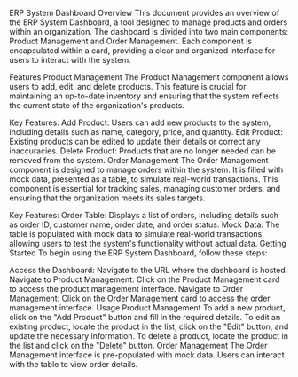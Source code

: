 ERP System Dashboard 
Overview
This document provides an overview of the ERP System Dashboard, a tool designed to manage products and orders within an organization. The dashboard is divided into two main components: Product Management and Order Management. Each component is encapsulated within a card, providing a clear and organized interface for users to interact with the system.

Features
Product Management
The Product Management component allows users to add, edit, and delete products. This feature is crucial for maintaining an up-to-date inventory and ensuring that the system reflects the current state of the organization's products.

Key Features:
Add Product: Users can add new products to the system, including details such as name, category, price, and quantity.
Edit Product: Existing products can be edited to update their details or correct any inaccuracies.
Delete Product: Products that are no longer needed can be removed from the system.
Order Management
The Order Management component is designed to manage orders within the system. It is filled with mock data, presented as a table, to simulate real-world transactions. This component is essential for tracking sales, managing customer orders, and ensuring that the organization meets its sales targets.

Key Features:
Order Table: Displays a list of orders, including details such as order ID, customer name, order date, and order status.
Mock Data: The table is populated with mock data to simulate real-world transactions, allowing users to test the system's functionality without actual data.
Getting Started
To begin using the ERP System Dashboard, follow these steps:

Access the Dashboard: Navigate to the URL where the dashboard is hosted.
Navigate to Product Management: Click on the Product Management card to access the product management interface.
Navigate to Order Management: Click on the Order Management card to access the order management interface.
Usage
Product Management
To add a new product, click on the "Add Product" button and fill in the required details.
To edit an existing product, locate the product in the list, click on the "Edit" button, and update the necessary information.
To delete a product, locate the product in the list and click on the "Delete" button.
Order Management
The Order Management interface is pre-populated with mock data. Users can interact with the table to view order details.
